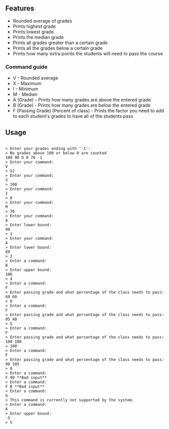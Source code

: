 ## Features

* Rounded average of grades
* Prints highest grade
* Prints lowest grade
* Prints the median grade
* Prints all grades greater than a certain grade
* Prints all the grades below a certain grade
* Prints how many extra points the students will need to pass the course

### Command guide

* V - Rounded average
* X - Maximum
* I - Minimum
* M - Median
* A (Grade) - Prints how many grades are above the entered grade
* B (Grade) - Prints how many grades are below the entered grade
* F (Passing Grade) (Percent of class) - Prints the factor you need to add to each student's grades to have all of the students pass

## Usage

```

> Enter your grades ending with '-1':
> No grades above 100 or below 0 are counted
100 90 0 0 70 -1
> Enter your command:
V
> 52
> Enter your command:
X
> 100
> Enter your command:
I
> 0
> Enter your command:
M
> 70
> Enter your command:
A
> Enter lower bound:
90
> 1
> Enter your command:
A
> Enter lower bound:
89
> 2
> Enter a command:
B
> Enter upper bound:
100
> 4
> Enter a command:
F
> Enter passing grade and what percentage of the class needs to pass:
60 60
> 0
> Enter a command:
F
> Enter passing grade and what percentage of the class needs to pass:
95 40
> 5
> Enter a command:
F
> Enter passing grade and what percentage of the class needs to pass:
100 100
> 100
> Enter a command:
F
> Enter passing grade and what percentage of the class needs to pass:
90 105
> 0
> Enter a command:
F 90 **Bad input**
> Enter a command:
F B **Bad input**
> Enter a command:
G
> This command is currently not supported by the system.
> Enter a command:
A
> Enter upper bound:
-5
> 5
```
